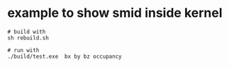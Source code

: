 # example to show smid inside kernel

```
# build with 
sh rebuild.sh

# run with
./build/test.exe  bx by bz occupancy
```